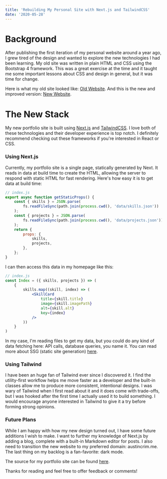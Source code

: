```yaml
---
title: 'Rebuilding My Personal Site with Next.js and TailwindCSS'
date: '2020-05-28'
---
```


# Background
After publishing the first iteration of my personal website around a year ago, I grew tired of the design and wanted to explore the new technologies I had been learning. My old site was written in plain HTML and CSS using the Bootstrap 4 framework. This was a great exercise at the time and it taught me some important lessons about CSS and design in general, but it was time for change. 

Here is what my old site looked like: [Old Website](https://austincrim.me).
And this is the new and improved version: [New Website](https://portfolio.austcrim.now.sh).

# The New Stack
My new portfolio site is built using [Next.js](https://nextjs.org/) and [TailwindCSS](https://tailwindcss.com/). I love both of these technologies and their developer experience is top notch. I definitely recommend checking out these frameworks if you're interested in React or CSS. 

### Using Next.js 
Currently, my portfolio site is a single page, statically generated by Next. It reads in data at build time to create the HTML, allowing the server to respond with static HTML for fast rendering. Here's how easy it is to get data at build time: 
```javascript
// index.js
export async function getStaticProps() {
    const { skills } = JSON.parse(
        fs.readFileSync(path.join(process.cwd(), 'data/skills.json'))
    );
    const { projects } = JSON.parse(
        fs.readFileSync(path.join(process.cwd(), 'data/projects.json'))
    );
    return {
        props: {
            skills,
            projects,
        },
    };
}
```
I can then access this data in my homepage like this:
```jsx
// index.js
const Index = ({ skills, projects }) => (
    {
        skills.map((skill, index) => (
            <SkillCard
                title={skill.title}
                image={skill.imagePath}
                alt={skill.alt}
                key={index}
            />
        ))
    }
)
```
In my case, I'm reading files to get my data, but you could do any kind of data fetching here: API calls, database queries, you name it. You can read more about SSG (static site generation) [here](https://nextjs.org/blog/next-9-3#next-gen-static-site-generation-ssg-support).

### Using Tailwind
I have been an huge fan of Tailwind ever since I discovered it. I find the utility-first workflow helps me move faster as a developer and the built-in classes allow me to produce more consistent, intentional designs. I was wary of Tailwind when I first read about it and it does come with trade-offs, but I was hooked after the first time I actually used it to build something. I would encourage anyone interested in Tailwind to give it a try before forming strong opinions.

### Future Plans
While I am happy with how my new design turned out, I have some future additions I wish to make. I want to further my knowledge of Next.js by adding a blog, complete with a built-in Markdown editor for posts. I also need to transition the new website to my preferred domain: austincrim.me. The last thing on my backlog is a fan-favorite: dark mode.

The source for my portfolio site can be found [here](https://github.com/austincrim/next-personal-site).

Thanks for reading and feel free to offer feedback or comments!